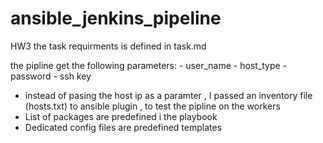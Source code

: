# ansible_jenkins_pipeline
HW3
the task requirments is defined in task.md



the pipline get the following parameters:
    - user_name
    - host_type
    - password
    - ssh key

* instead of pasing the host ip as a paramter , I passed an inventory file (hosts.txt) to ansible plugin , to test the pipline on the workers 
* List of packages are predefined i the playbook
* Dedicated config files  are predefined templates
    
